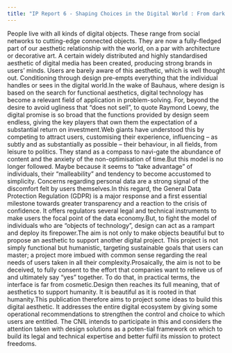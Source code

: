 ```yaml
---
title: "IP Report 6 - Shaping Choices in the Digital World : From dark patterns to data protection: the influence of ux/ui design on user umpowerment"
---
```


People live with all kinds of digital objects. These range from social networks to cutting-edge connected objects. They are now a fully-fledged part of our aesthetic relationship with the world, on a par with architecture or decorative art. A certain widely distributed and highly standardised aesthetic of digital media has been created, producing strong brands in users’ minds. Users are barely aware of this aesthetic, which is well thought out. Conditioning through design pre-empts everything that the individual handles or sees in the digital world.In the wake of Bauhaus, where design is based on the search for functional aesthetics, digital technology has become a relevant field of application in problem-solving. For, beyond the desire to avoid ugliness that “does not sell”, to quote Raymond Loewy, the digital promise is so broad that the functions provided by design seem endless, giving the key players that own them the expectation of a substantial return on investment.Web giants have understood this by competing to attract users, customising their experience, influencing – as subtly and as substantially as possible – their behaviour, in all fields, from leisure to politics. They stand as a compass to navi-gate the abundance of content and the anxiety of the non-optimisation of time.But this model is no longer followed. Maybe because it seems to “take advantage” of individuals, their “malleability” and tendency to become accustomed to simplicity. Concerns regarding personal data are a strong signal of the discomfort felt by users themselves.In this regard, the General Data Protection Regulation (GDPR) is a major response and a first essential milestone towards greater transparency and a reaction to the crisis of confidence. It offers regulators several legal and technical instruments to make users the focal point of the data economy.But, to fight the model of individuals who are “objects of technology”, design can act as a rampart and deploy its firepower.The aim is not only to make objects beautiful but to propose an aesthetic to support another digital project. This project is not simply functional but humanistic, targeting sustainable goals that users can master; a project more imbued with common sense regarding the real needs of users taken in all their complexity.Prosaically, the aim is not to be deceived, to fully consent to the effort that companies want to relieve us of and ultimately say “yes” together. To do that, in practical terms, the interface is far from cosmetic.Design then reaches its full meaning, that of aesthetics to support humanity. It is beautiful as it is rooted in that humanity.This publication therefore aims to project some ideas to build this digital aesthetic. It addresses the entire digital ecosystem by giving some operational recommendations to strengthen the control and choice to which users are entitled. The CNIL intends to participate in this and considers the attention taken with design solutions as a poten-tial framework on which to build its legal and technical expertise and better fulfil its mission to protect freedoms.

